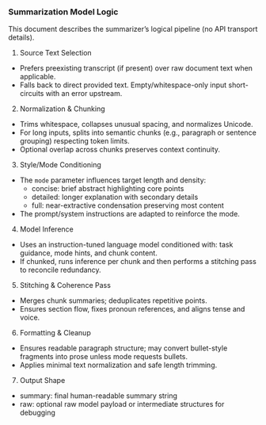 ### Summarization Model Logic

This document describes the summarizer’s logical pipeline (no API transport details).

1) Source Text Selection
- Prefers preexisting transcript (if present) over raw document text when applicable.
- Falls back to direct provided text. Empty/whitespace-only input short-circuits with an error upstream.

2) Normalization & Chunking
- Trims whitespace, collapses unusual spacing, and normalizes Unicode.
- For long inputs, splits into semantic chunks (e.g., paragraph or sentence grouping) respecting token limits.
- Optional overlap across chunks preserves context continuity.

3) Style/Mode Conditioning
- The `mode` parameter influences target length and density:
  - concise: brief abstract highlighting core points
  - detailed: longer explanation with secondary details
  - full: near-extractive condensation preserving most content
- The prompt/system instructions are adapted to reinforce the mode.

4) Model Inference
- Uses an instruction-tuned language model conditioned with: task guidance, mode hints, and chunk content.
- If chunked, runs inference per chunk and then performs a stitching pass to reconcile redundancy.

5) Stitching & Coherence Pass
- Merges chunk summaries; deduplicates repetitive points.
- Ensures section flow, fixes pronoun references, and aligns tense and voice.

6) Formatting & Cleanup
- Ensures readable paragraph structure; may convert bullet-style fragments into prose unless mode requests bullets.
- Applies minimal text normalization and safe length trimming.

7) Output Shape
- summary: final human-readable summary string
- raw: optional raw model payload or intermediate structures for debugging



